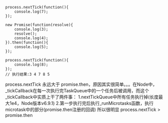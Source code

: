 ```
process.nextTick(function(){
    console.log(7);
});

new Promise(function(resolve){
    console.log(3);
    resolve();
    console.log(4);
}).then(function(){
    console.log(5);
});

process.nextTick(function(){
    console.log(8);
});
// 执行结果:3 4 7 8 5
```

process.nextTick 永远大于 promise.then，原因其实很简单。。。在Node中，_tickCallback在每一次执行完TaskQueue中的一个任务后被调用，而这个_tickCallback中实质上干了两件事：
1.nextTickQueue中所有任务执行掉(长度最大1e4，Node版本v6.9.1)
2.第一步执行完后执行_runMicrotasks函数，执行microtask中的部分(promise.then注册的回调)
所以很明显 process.nextTick > promise.then
